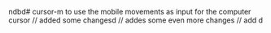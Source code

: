 ndbd# cursor-m
to use the mobile movements as input  for the computer cursor
// added some changesd
// addes some even more changes
// add d
